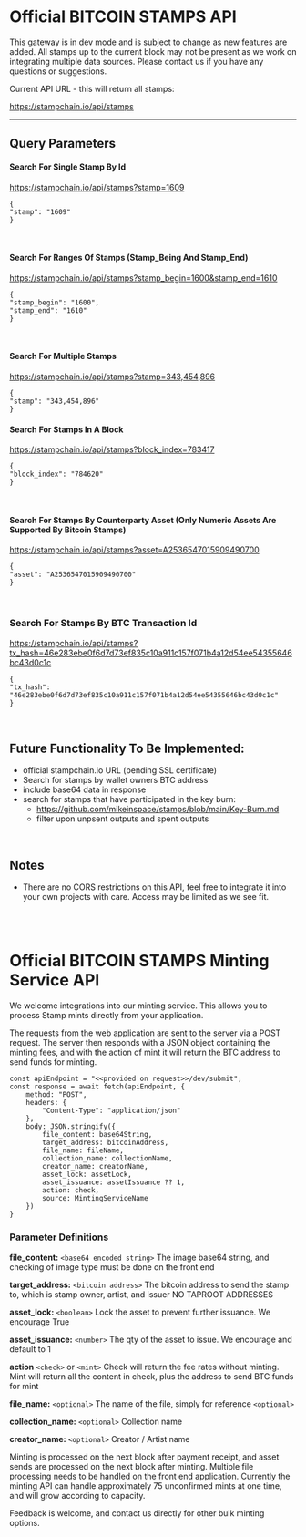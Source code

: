 # Official BITCOIN STAMPS API

This gateway is in dev mode and is subject to change as new features are added. All stamps up to the current block may not be present as we work on integrating multiple data sources. Please contact us if you have any questions or suggestions.

Current API URL - this will return all stamps:

https://stampchain.io/api/stamps


---
## Query Parameters

#### Search For Single Stamp By Id
https://stampchain.io/api/stamps?stamp=1609

    {
    "stamp": "1609"
    }

<br>

#### Search For Ranges Of Stamps (Stamp_Being And Stamp_End)
https://stampchain.io/api/stamps?stamp_begin=1600&stamp_end=1610

    {
    "stamp_begin": "1600",
    "stamp_end": "1610"
    }

<br>

#### Search For Multiple Stamps
https://stampchain.io/api/stamps?stamp=343,454,896
    
    {
    "stamp": "343,454,896"
    }

#### Search For Stamps In A Block

https://stampchain.io/api/stamps?block_index=783417

    {
    "block_index": "784620"
    }

<br>

#### Search For Stamps By Counterparty Asset (Only Numeric Assets Are Supported By Bitcoin Stamps)

https://stampchain.io/api/stamps?asset=A2536547015909490700

    {
    "asset": "A2536547015909490700"
    }

<br>

### Search For Stamps By BTC Transaction Id

https://stampchain.io/api/stamps?tx_hash=46e283ebe0f6d7d73ef835c10a911c157f071b4a12d54ee54355646bc43d0c1c

    {
    "tx_hash": "46e283ebe0f6d7d73ef835c10a911c157f071b4a12d54ee54355646bc43d0c1c"
    }

<br>

## Future Functionality To Be Implemented:

- official stampchain.io URL (pending SSL certificate)
- Search for stamps by wallet owners BTC address
- include base64 data in response
- search for stamps that have participated in the key burn: 
  - https://github.com/mikeinspace/stamps/blob/main/Key-Burn.md
  - filter upon unpsent outputs and spent outputs
  
<br>

## Notes
- There are no CORS restrictions on this API, feel free to integrate it into your own projects with care. Access may be limited as we see fit. 

<br><br>
# Official BITCOIN STAMPS Minting Service API

We welcome integrations into our minting service. This allows you to process Stamp mints directly from your application. 


The requests from the web application are sent to the server via a POST request. The server then responds with a JSON object containing the minting fees, and with the action of mint it will return the BTC address to send funds for minting.

    const apiEndpoint = "<<provided on request>>/dev/submit";
    const response = await fetch(apiEndpoint, {
        method: "POST",
        headers: {
            "Content-Type": "application/json"
        },
        body: JSON.stringify({
            file_content: base64String,
            target_address: bitcoinAddress,
            file_name: fileName,
            collection_name: collectionName,
            creator_name: creatorName,
            asset_lock: assetLock,
            asset_issuance: assetIssuance ?? 1,
            action: check,
            source: MintingServiceName
        })
    }

### Parameter Definitions

**file_content:** `<base64 encoded string>` The image base64 string, and checking of image type must be done on the front end 

**target_address:** `<bitcoin address>` The bitcoin address to send the stamp to, which is stamp owner, artist, and issuer NO TAPROOT ADDRESSES

**asset_lock:** `<boolean>` Lock the asset to prevent further issuance. We encourage True

**asset_issuance:** `<number>` The qty of the asset to issue. We encourage and default to 1

**action** `<check>` or `<mint>` Check will return the fee rates without minting. Mint will return all the content in check, plus the address to send BTC funds for mint

**file_name:** `<optional>` The name of the file, simply for reference `<optional>`  

**collection_name:** `<optional>` Collection name  

**creator_name:** `<optional>` Creator / Artist name 

Minting is processed on the next block after payment receipt, and asset sends are processed on the next block after minting. Multiple file processing needs to be handled on the front end application. Currently the minting API can handle approximately 75 unconfirmed mints at one time, and will grow according to capacity. 

Feedback is welcome, and contact us directly for other bulk minting options. 